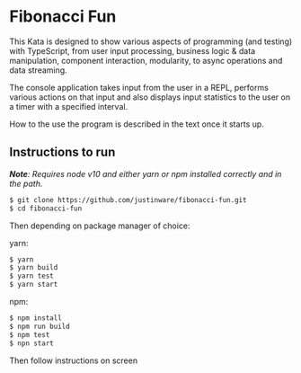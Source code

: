# Fibonacci Fun

This Kata is designed to show various aspects of programming (and testing) with TypeScript, from user input processing, business logic & data manipulation, component interaction, modularity, to async operations and data streaming.

The console application takes input from the user in a REPL, performs various actions on that input and also displays input statistics to the user on a timer with a specified interval.

How to the use the program is described in the text once it starts up.

## Instructions to run

***Note**: Requires node v10 and either yarn or npm installed correctly and in the path.*

```sh
$ git clone https://github.com/justinware/fibonacci-fun.git
$ cd fibonacci-fun
```
Then depending on package manager of choice:

yarn:
```sh
$ yarn
$ yarn build
$ yarn test
$ yarn start
```

npm:
```sh
$ npm install
$ npm run build
$ npm test
$ npn start
```

Then follow instructions on screen